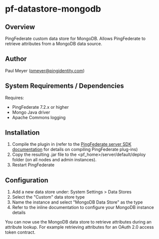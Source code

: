 pf-datastore-mongodb
====================

## Overview

PingFederate custom data store for MongoDB. Allows PingFederate to retrieve attributes from a MongoDB data source.


## Author

Paul Meyer (pmeyer@pingidentity.com)


## System Requirements / Dependencies

Requires:
 - PingFederate 7.2.x or higher
 - Mongo Java driver
 - Apache Commons logging

 
## Installation
 
1. Compile the plugin in (refer to the [PingFederate server SDK documentation] for details on compiling PingFederate plug-ins)
2. Copy the resulting .jar file to the <pf_home>/server/default/deploy folder (on all nodes and admin instances).
3. Restart PingFederate
 
[PingFederate server SDK documentation]: http://documentation.pingidentity.com/display/PF/SDK+Developer%27s+Guide


## Configuration

1. Add a new data store under: System Settings > Data Stores
2. Select the "Custom" data store type
3. Name the instance and select "MongoDB Data Store" as the type
4. Refer to the inline documentation to configure your MongoDB instance details

You can now use the MongoDB data store to retrieve attributes during an attribute lookup. For example retrieving attributes for an OAuth 2.0 access token contract.



